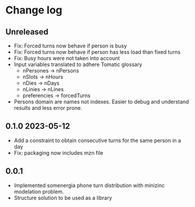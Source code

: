 # Change log

## Unreleased

- Fix: Forced turns now behave if person is busy
- Fix: Forced turns now behave if person has less load than fixed turns
- Fix: Busy hours were not taken into account
- Input variables translated to adhere Tomatic glossary
    - nPersones -> nPersons
    - nSlots -> nHours
    - nDies -> nDays
    - nLinies -> nLines
    - preferencies -> forcedTurns
- Persons domain are names not indexes. Easier to debug and understand
  results and less error prone.

## 0.1.0 2023-05-12

- Add a constraint to obtain consecutive turns for the same person in a day
- Fix: packaging now includes mzn file

## 0.0.1

- Implemented somenergia phone turn distribution with minizinc modelation problem.
- Structure solution to be used as a library
